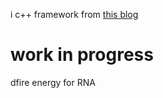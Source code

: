i
c++ framework from [this blog](https://hiltmon.com/blog/2013/07/03/a-simple-c-plus-plus-project-structure/)

# work in progress

 dfire energy for RNA
